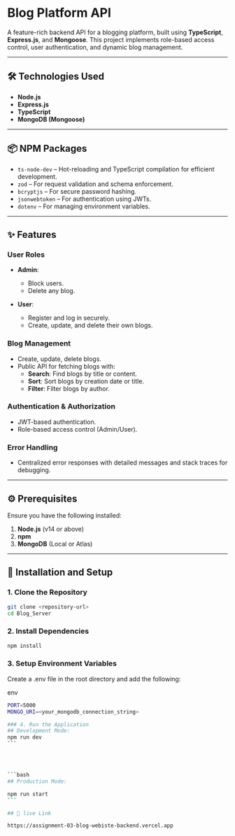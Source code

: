 # Blog Platform API

A feature-rich backend API for a blogging platform, built using **TypeScript**, **Express.js**, and **Mongoose**. This project implements role-based access control, user authentication, and dynamic blog management.

---

## 🛠️ Technologies Used

- **Node.js**
- **Express.js**
- **TypeScript**
- **MongoDB (Mongoose)**

---

## 📦 NPM Packages

- `ts-node-dev` – Hot-reloading and TypeScript compilation for efficient development.
- `zod` – For request validation and schema enforcement.
- `bcryptjs` – For secure password hashing.
- `jsonwebtoken` – For authentication using JWTs.
- `dotenv` – For managing environment variables.

---

## ✨ Features

### User Roles

- **Admin**:

  - Block users.
  - Delete any blog.

- **User**:
  - Register and log in securely.
  - Create, update, and delete their own blogs.

### Blog Management

- Create, update, delete blogs.
- Public API for fetching blogs with:
  - **Search**: Find blogs by title or content.
  - **Sort**: Sort blogs by creation date or title.
  - **Filter**: Filter blogs by author.

### Authentication & Authorization

- JWT-based authentication.
- Role-based access control (Admin/User).

### Error Handling

- Centralized error responses with detailed messages and stack traces for debugging.

---

## ⚙️ Prerequisites

Ensure you have the following installed:

1. **Node.js** (v14 or above)
2. **npm**
3. **MongoDB** (Local or Atlas)

---

## 🚀 Installation and Setup

### 1. Clone the Repository

```bash
git clone <repository-url>
cd Blog_Server
```

### 2. Install Dependencies

```bash
npm install
```

### 3. Setup Environment Variables

Create a .env file in the root directory and add the following:

env

```bash
PORT=5000
MONGO_URI=<your_mongodb_connection_string>
```

````bash
### 4. Run the Application
## Development Mode:
npm run dev
```




```bash
## Production Mode:

npm run start
```

## 🔗 live Link

https://assignment-03-blog-webiste-backend.vercel.app
````
